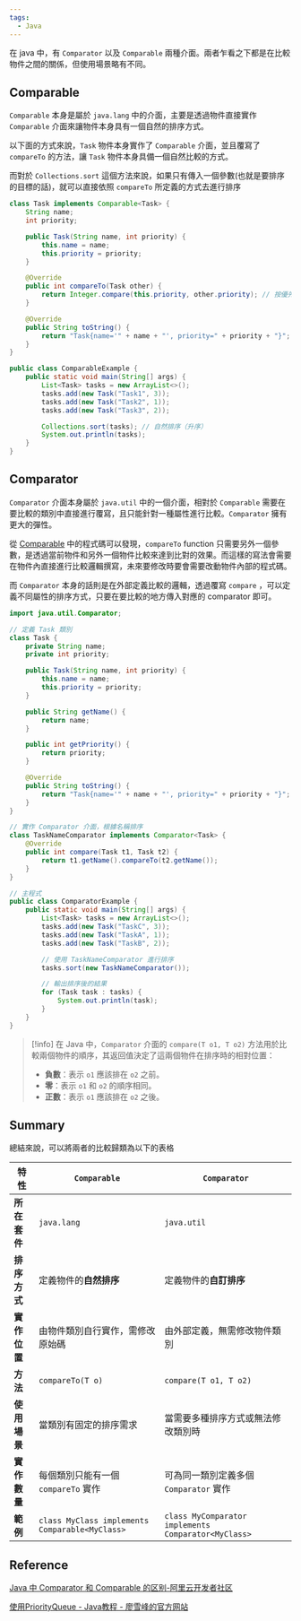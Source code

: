 ```yaml
---
tags:
  - Java
---
```


在 java 中，有 `Comparator` 以及 `Comparable` 兩種介面。兩者乍看之下都是在比較物件之間的關係，但使用場景略有不同。


## Comparable

`Comparable` 本身是屬於 `java.lang` 中的介面，主要是透過物件直接實作 `Comparable` 介面來讓物件本身具有一個自然的排序方式。

以下面的方式來說，`Task` 物件本身實作了 `Comparable` 介面，並且覆寫了 `compareTo` 的方法，讓 `Task` 物件本身具備一個自然比較的方式。

而對於 `Collections.sort` 這個方法來說，如果只有傳入一個參數(也就是要排序的目標的話)，就可以直接依照 `compareTo` 所定義的方式去進行排序 

```java
class Task implements Comparable<Task> {
    String name;
    int priority;

    public Task(String name, int priority) {
        this.name = name;
        this.priority = priority;
    }

    @Override
    public int compareTo(Task other) {
        return Integer.compare(this.priority, other.priority); // 按優先級升序
    }

    @Override
    public String toString() {
        return "Task{name='" + name + "', priority=" + priority + "}";
    }
}

public class ComparableExample {
    public static void main(String[] args) {
        List<Task> tasks = new ArrayList<>();
        tasks.add(new Task("Task1", 3));
        tasks.add(new Task("Task2", 1));
        tasks.add(new Task("Task3", 2));

        Collections.sort(tasks); // 自然排序（升序）
        System.out.println(tasks);
    }
}
```

## Comparator

`Comparator` 介面本身屬於 `java.util` 中的一個介面，相對於 `Comparable` 需要在要比較的類別中直接進行覆寫，且只能針對一種屬性進行比較。`Comparator` 擁有更大的彈性。

從 [Comparable](##Comparable) 中的程式碼可以發現，`compareTo` function 只需要另外一個參數，是透過當前物件和另外一個物件比較來達到比對的效果。而這樣的寫法會需要在物件內直接進行比較邏輯撰寫，未來要修改時要會需要改動物件內部的程式碼。

而 `Comparator` 本身的話則是在外部定義比較的邏輯，透過覆寫 `compare` ，可以定義不同屬性的排序方式，只要在要比較的地方傳入對應的 comparator 即可。

```java
import java.util.Comparator;

// 定義 Task 類別
class Task {
    private String name;
    private int priority;

    public Task(String name, int priority) {
        this.name = name;
        this.priority = priority;
    }

    public String getName() {
        return name;
    }

    public int getPriority() {
        return priority;
    }

    @Override
    public String toString() {
        return "Task{name='" + name + "', priority=" + priority + "}";
    }
}

// 實作 Comparator 介面，根據名稱排序
class TaskNameComparator implements Comparator<Task> {
    @Override
    public int compare(Task t1, Task t2) {
        return t1.getName().compareTo(t2.getName());
    }
}

// 主程式
public class ComparatorExample {
    public static void main(String[] args) {
        List<Task> tasks = new ArrayList<>();
        tasks.add(new Task("TaskC", 3));
        tasks.add(new Task("TaskA", 1));
        tasks.add(new Task("TaskB", 2));

        // 使用 TaskNameComparator 進行排序
        tasks.sort(new TaskNameComparator());

        // 輸出排序後的結果
        for (Task task : tasks) {
            System.out.println(task);
        }
    }
}

```



>[!info]
>在 Java 中，`Comparator` 介面的 `compare(T o1, T o2)` 方法用於比較兩個物件的順序，其返回值決定了這兩個物件在排序時的相對位置：
>- **負數**：表示 `o1` 應該排在 `o2` 之前。
>- **零**：表示 `o1` 和 `o2` 的順序相同。
>- **正數**：表示 `o1` 應該排在 `o2` 之後。



## Summary

總結來說，可以將兩者的比較歸類為以下的表格

| 特性       | `Comparable`                                   | `Comparator`                                        |
| -------- | ---------------------------------------------- | --------------------------------------------------- |
| **所在套件** | `java.lang`                                    | `java.util`                                         |
| **排序方式** | 定義物件的**自然排序**                                  | 定義物件的**自訂排序**                                       |
| **實作位置** | 由物件類別自行實作，需修改原始碼                               | 由外部定義，無需修改物件類別                                      |
| **方法**   | `compareTo(T o)`                               | `compare(T o1, T o2)`                               |
| **使用場景** | 當類別有固定的排序需求                                    | 當需要多種排序方式或無法修改類別時                                   |
| **實作數量** | 每個類別只能有一個 `compareTo` 實作                       | 可為同一類別定義多個 `Comparator` 實作                          |
| **範例**   | `class MyClass implements Comparable<MyClass>` | `class MyComparator implements Comparator<MyClass>` |

## Reference

[Java 中 Comparator 和 Comparable 的区别-阿里云开发者社区](https://developer.aliyun.com/article/1593685)

[使用PriorityQueue - Java教程 - 廖雪峰的官方网站](https://liaoxuefeng.com/books/java/collection/priority-queue/index.html)